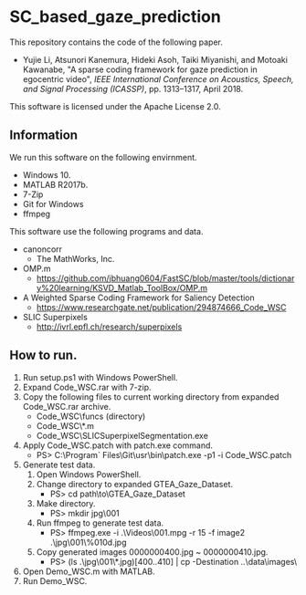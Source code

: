 
# SC_based_gaze_prediction

This repository contains the code of the following paper.
- Yujie Li, Atsunori Kanemura, Hideki Asoh, Taiki Miyanishi, and Motoaki Kawanabe, "A sparse coding framework for gaze prediction in egocentric video", _IEEE International Conference on Acoustics, Speech, and Signal Processing (ICASSP)_, pp. 1313–1317, April 2018.

This software is licensed under the Apache License 2.0.


## Information

We run this software on the following envirnment.

* Windows 10.
* MATLAB R2017b.
* 7-Zip
* Git for Windows
* ffmpeg

This software use the following programs and data.

* canoncorr
    * The MathWorks, Inc.
* OMP.m
    * https://github.com/jbhuang0604/FastSC/blob/master/tools/dictionary%20learning/KSVD_Matlab_ToolBox/OMP.m
* A Weighted Sparse Coding Framework for Saliency Detection
    * https://www.researchgate.net/publication/294874666_Code_WSC
* SLIC Superpixels
    * http://ivrl.epfl.ch/research/superpixels


## How to run.

1. Run setup.ps1 with Windows PowerShell.
2. Expand Code_WSC.rar with 7-zip.
3. Copy the following files to current working directory from expanded Code_WSC.rar archive.
    * Code_WSC\\funcs (directory)
    * Code_WSC\\\*.m
    * Code_WSC\\SLICSuperpixelSegmentation.exe
4. Apply Code_WSC.patch with patch.exe command.
    * PS> C:\\Program` Files\\Git\\usr\\bin\\patch.exe -p1 -i Code_WSC.patch
5. Generate test data.
    1. Open Windows PowerShell.
    2. Change directory to expanded GTEA_Gaze_Dataset.
        * PS> cd path\\to\\GTEA_Gaze_Dataset
    3. Make directory.
        * PS> mkdir jpg\\001
    4. Run ffmpeg to generate test data.
        * PS> ffmpeg.exe -i .\\Videos\\001.mpg -r 15 -f image2 .\\jpg\\001\\%010d.jpg
    5. Copy generated images 0000000400.jpg ~ 0000000410.jpg.
        * PS> (ls .\\jpg\\001\\*.jpg)[400..410] | cp -Destination ..\\data\\images\\
6. Open Demo_WSC.m with MATLAB.
7. Run Demo_WSC.


